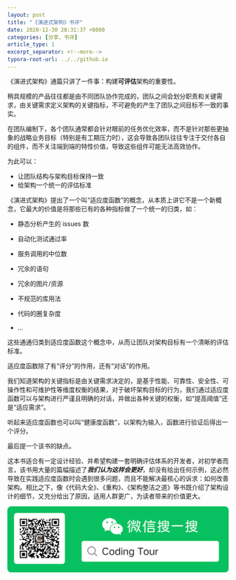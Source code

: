 ```yaml
---
layout: post
title: "《演进式架构》书评"
date: 2020-12-30 20:31:37 +0800
categories: [分享，书评]
article_type: 1
excerpt_separator: <!--more-->
typora-root-url: ../../github.io
---
```


《演进式架构》通篇只讲了一件事：构建**可评估**架构的重要性。

<!--more-->

稍具规模的产品往往都是由不同团队协作完成的，团队之间会划分职责和关键需求，由关键需求定义架构的关键指标，不可避免的产生了团队之间目标不一致的事实。

在团队编制下，各个团队通常都会针对眼前的任务优化效率，而不是针对那些更抽象的战略业务目标（特别是有工期压力时），这会导致各团队往往专注于交付各自的组件，而不关注端到端的特性价值，导致这些组件可能无法高效协作。

为此可以：

- 让团队结构与架构目标保持一致
- 给架构一个统一的评估标准

《演进式架构》提出了一个叫“适应度函数”的概念，从本质上讲它不是一个新概念，它最大的价值是将那些已有的各种指标做了一个统一的归类，如：

- 静态分析产生的 issues 数
- 自动化测试通过率
- 服务调用的中位数

- 冗余的语句
- 冗余的图片/资源
- 不规范的库用法
- 代码的圈复杂度
- ...

这些通通归类到适应度函数这个概念中，从而让团队对架构目标有一个清晰的评估标准。

适应度函数除了有“评分”的作用，还有“对话”的作用。

我们知道架构的关键指标是由关键需求决定的，是基于性能、可靠性、安全性、可操作性和可维护性等维度权衡的结果，对于破坏架构目标的行为，我们通过适应度函数可以与架构进行严谨且明确的对话，并做出各种关键的权衡，如“提高阈值”还是“适应需求”。

听起来适应度函数也可以叫“健康度函数”，以架构为输入，函数进行验证后得出一个评分。

最后提一个该书的缺点。

这本书适合有一定设计经验、并希望构建一套明确评估体系的开发者，对初学者而言，该书用大量的篇幅描述了***我们认为这样会更好***，却没有给出任何示例，这必然导致在实践适应度函数时会遇到很多问题，而且不能解决最核心的诉求：如何改善架构。相比之下，像《代码大全》、《重构》、《架构整洁之道》等书既介绍了架构设计的细节，又充分给出了原因，适用人群更广，为读者带来的价值更大。

![official_accounts](/assets/img/official_accounts-1.png)

